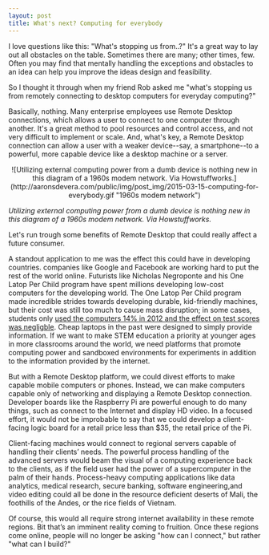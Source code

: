 ```yaml
---
layout: post
title: What's next? Computing for everybody
---
```


I love questions like this: "What's stopping us from..?" It's a great way to lay out all obstacles on the table. Sometimes there are many; other times, few. Often you may find that mentally handling the exceptions and obstacles to an idea can help you improve the ideas design and feasibility.

So I thought it through when my friend Rob asked me "what's stopping us from remotely connecting to desktop computers for everyday computing?"

Basically, nothing. Many enterprise employees use Remote Desktop connections, which allows a user to connect to one computer through another. It's a great method to pool resources and control access, and not very difficult to implement or scale. And, what's key, a Remote Desktop connection can allow a user with a weaker device--say, a smartphone--to a powerful, more capable device like a desktop machine or a server.

<center>
![Utilizing external computing power from a dumb device is nothing new in this diagram of a 1960s modem network. Via Howstuffworks.](http://aaronsdevera.com/public/img/post_img/2015-03-15-computing-for-everybody.gif "1960s modem network")
</center>

*Utilizing external computing power from a dumb device is nothing new in this diagram of a 1960s modem network. Via Howstuffworks.*



Let's run trough some benefits of Remote Desktop that could really affect a future consumer.

A standout application to me was the effect this could have in developing countries. companies like Google and Facebook are working hard to put the rest of the world online. Futurists like Nicholas Negroponte and his One Latop Per Child program have spent millions developing low-cost computers for the developing world. The One Latop Per Child program made incredible strides towards developing durable, kid-friendly machines, but their cost was still too much to cause mass disruption; in some cases, students only [used the computers 14% in 2012 and the effect on test scores was negligble](https://en.wikipedia.org/wiki/One_Laptop_per_Child#Regional_responses). Cheap laptops in the past were designed to simply provide information. If we want to make STEM education a priority at younger ages in more classrooms around the world, we need platforms that promote computing power and sandboxed environments for experiments in addition to the information provided by the internet.

But with a Remote Desktop platform, we could divest efforts to make capable mobile computers or phones. Instead, we can make computers capable only of networking and displaying a Remote Desktop connection. Developer boards like the Raspberry Pi are powerful enough to do many things, such as connect to the Internet and display HD video. In a focused effort, it would not be improbable to say that we could develop a client-facing logic board  for a retail price less than $35, the retail price of the Pi.

Client-facing machines would connect to regional servers capable of handling their clients’ needs. The powerful process handling of the advanced servers would beam the visual of a computing experience back to the clients, as if the field user had the power of a supercomputer in the palm of their hands. Process-heavy computing applications like data analytics, medical research, secure banking, software engineering,and video editing could all be done in the resource deficient deserts of Mali, the foothills of the Andes, or the rice fields of Vietnam.

Of course, this would all require strong internet availability in these remote regions. Bit that’s an imminent reality coming to fruition. Once these regions come online, people will no longer be asking "how can I connect," but rather "what can I build?"